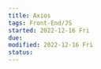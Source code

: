```yaml
---
title: Axios
tags: Front-End/JS  
started: 2022-12-16 Fri
due: 
modified: 2022-12-16 Fri
status: 
---
```

